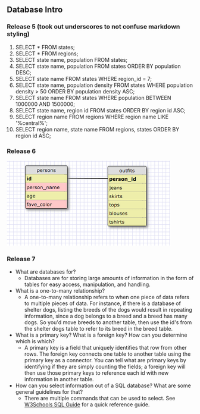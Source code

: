 ## Database Intro

### Release 5 (took out underscores to not confuse markdown styling)
1. SELECT * FROM states;
2. SELECT * FROM regions;
3. SELECT state name, population FROM states;
4. SELECT state name, population FROM states ORDER BY population DESC;
5. SELECT state name FROM states WHERE region_id = 7;
6. SELECT state name, population density FROM states WHERE population density > 50 ORDER BY population density ASC;
7. SELECT state name FROM states WHERE population BETWEEN 1000000 AND 1500000;
8. SELECT state name, region id  FROM states ORDER BY region id ASC;
9. SELECT region name FROM regions WHERE region name LIKE '%central%';
10. SELECT region name, state name FROM regions, states ORDER BY region id ASC;

### Release 6
![Schema](schema.png)

### Release 7
- What are databases for?
    - Databases are for storing large amounts of information in the form of tables for easy access, manipulation, and handling.
- What is a one-to-many relationship?
    - A one-to-many relationship refers to when one piece of data refers to multiple pieces of data. For instance, if there is a database of shelter dogs, listing the breeds of the dogs would result in repeating information, since a dog belongs to a breed and a breed has many dogs. So you'd move breeds to another table, then use the id's from the shelter dogs table to refer to its breed in the breed table.
- What is a primary key? What is a foreign key? How can you determine which is which?
    - A primary key is a field that uniquely identifies that row from other rows. The foreign key connects one table to another table using the primary key as a connector. You can tell what are primary keys by identifying if they are simply counting the fields; a foreign key will then use those primary keys to reference each id with new information in another table.
- How can you select information out of a SQL database? What are some general guidelines for that?
    - There are multiple commands that can be used to select. See [W3Schools SQL Guide](http://www.w3schools.com/sql/sql_quickref.asp) for a quick reference guide.